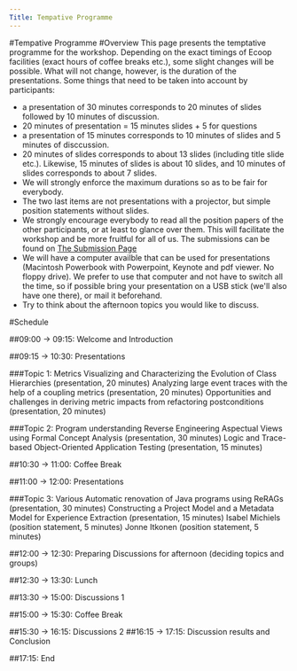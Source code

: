 ```yaml
---
Title: Tempative Programme
---
```

#Tempative Programme
#Overview
This page presents the temptative programme for the workshop. Depending on the exact timings of Ecoop facilities (exact hours of coffee breaks etc.), some slight changes will be possible. What will not change, however, is the duration of the presentations. Some things that need to be taken into account by participants:

-  a presentation of 30 minutes corresponds to 20 minutes of slides followed by 10 minutes of discussion.
-  20 minutes of presentation = 15 minutes slides \+ 5 for questions
-  a presentation of 15 minutes corresponds to 10 minutes of slides and 5 minutes of disccussion.
-  20 minutes of slides corresponds to about 13 slides (including title slide etc.). Likewise, 15 minutes of slides is about 10 slides, and 10 minutes of slides corresponds to about 7 slides.
-  We will strongly enforce the maximum durations so as to be fair for everybody.
-  The two last items are not presentations with a projector, but simple position statements without slides.
-  We strongly encourage everybody to read all the position papers of the other participants, or at least to glance over them. This will facilitate the workshop and be more fruitful for all of us. The submissions can be found on [The Submission Page](%base_url%/wiki/events/woor2006/thesubmissionpage)
-  We will have a computer availble that can be used for presentations (Macintosh Powerbook with Powerpoint, Keynote and pdf viewer. No floppy drive). We prefer to use that computer and not have to switch all the time, so if possible bring your presentation on a USB stick (we'll also have one there), or mail it beforehand.
-  Try to think about the afternoon topics you would like to discuss.

#Schedule

##09:00 -> 09:15: Welcome and Introduction

##09:15 -> 10:30: Presentations

###Topic 1: Metrics
Visualizing and Characterizing the Evolution of Class Hierarchies (presentation, 20 minutes)
Analyzing large event traces with the help of a coupling metrics (presentation, 20 minutes)
Opportunities and challenges in deriving metric impacts from refactoring postconditions (presentation, 20 minutes)

###Topic 2: Program understanding
Reverse Engineering Aspectual Views using Formal Concept Analysis (presentation, 30 minutes)
Logic and Trace-based Object-Oriented Application Testing (presentation, 15 minutes)

##10:30 -> 11:00: Coffee Break

##11:00 -> 12:00: Presentations

###Topic 3: Various
Automatic renovation of Java programs using ReRAGs (presentation, 30 minutes)
Constructing a Project Model and a Metadata Model for Experience Extraction (presentation, 15 minutes)
Isabel Michiels (position statement, 5 minutes)
Jonne Itkonen (position statement, 5 minutes)

##12:00 -> 12:30: Preparing Discussions for afternoon (deciding topics and groups)

##12:30 -> 13:30: Lunch

##13:30 -> 15:00: Discussions 1

##15:00 -> 15:30: Coffee Break

##15:30 -> 16:15: Discussions 2
##16:15 -> 17:15: Discussion results and Conclusion

##17:15: End
